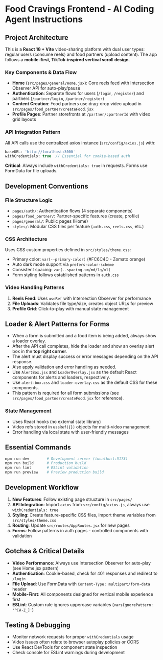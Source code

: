 # Food Cravings Frontend - AI Coding Agent Instructions

## Project Architecture

This is a **React 18 + Vite** video-sharing platform with dual user types: regular users (consume reels) and food partners (upload content). The app follows a **mobile-first, TikTok-inspired vertical scroll design**.

### Key Components & Data Flow

- **Home** (`src/pages/general/Home.jsx`): Core reels feed with Intersection Observer API for auto-play/pause
- **Authentication**: Separate flows for users (`/login`, `/register`) and partners (`/partner/login`, `/partner/register`)  
- **Content Creation**: Food partners use drag-drop video upload in `src/pages/food_partner/createFood.jsx`
- **Profile Pages**: Partner storefronts at `/partner/:partnerId` with video grid layouts

### API Integration Pattern

All API calls use the centralized axios instance (`src/config/axios.js`) with:
```javascript
baseURL: 'http://localhost:3000'
withCredentials: true  // Essential for cookie-based auth
```

**Critical**: Always include `withCredentials: true` in requests. Forms use FormData for file uploads.

## Development Conventions

### File Structure Logic
- `pages/auth/`: Authentication flows (4 separate components)
- `pages/food_partner/`: Partner-specific features (create, profile)  
- `pages/general/`: Public pages (Home)
- `styles/`: Modular CSS files per feature (`auth.css`, `reels.css`, etc.)

### CSS Architecture
Uses CSS custom properties defined in `src/styles/theme.css`:
- Primary color: `var(--primary-color)` (#FC6C4C - Zomato orange)
- Auto dark mode support via `prefers-color-scheme`
- Consistent spacing: `var(--spacing-sm/md/lg/xl)`
- Form styling follows established patterns in `auth.css`

### Video Handling Patterns
1. **Reels Feed**: Uses `useRef` with Intersection Observer for performance
2. **File Uploads**: Validates file type/size, creates object URLs for preview
3. **Profile Grid**: Click-to-play with manual state management

## Loader & Alert Patterns for Forms

- When a form is submitted and a food item is being added, always show a loader overlay.
- After the API call completes, hide the loader and show an overlay alert box in the **top right corner**.
- The alert must display success or error messages depending on the API response.
- Also apply validation and error handling as needed.
- Use `AlertBox.jsx` and `LoaderOverlay.jsx` as the default React components for alerts and loaders, respectively.
- Use `alert-box.css` and `loader-overlay.css` as the default CSS for these components.
- This pattern is required for all form submissions (see `src/pages/food_partner/createFood.jsx` for reference).

### State Management
- Uses React hooks (no external state library)
- Video refs stored in `useRef({})` objects for multi-video management
- Error handling via local state with user-friendly messages

## Essential Commands

```bash
npm run dev        # Development server (localhost:5173)
npm run build      # Production build  
npm run lint       # ESLint validation
npm run preview    # Preview production build
```

## Development Workflow

1. **New Features**: Follow existing page structure in `src/pages/`
2. **API Integration**: Import `axios` from `src/config/axios.js`, always use `withCredentials: true`
3. **Styling**: Create feature-specific CSS files, import theme variables from `src/styles/theme.css`
4. **Routing**: Update `src/routes/AppRoutes.jsx` for new pages
5. **Forms**: Follow patterns in auth pages - controlled components with validation

## Gotchas & Critical Details

- **Video Performance**: Always use Intersection Observer for auto-play (see Home.jsx pattern)
- **Authentication**: Cookie-based, check for 401 responses and redirect to `/login`
- **File Upload**: Use FormData with `Content-Type: multipart/form-data` header
- **Mobile-First**: All components designed for vertical mobile experience first
- **ESLint**: Custom rule ignores uppercase variables (`varsIgnorePattern: '^[A-Z_]'`)

## Testing & Debugging

- Monitor network requests for proper `withCredentials` usage
- Video issues often relate to browser autoplay policies or CORS
- Use React DevTools for component state inspection
- Check console for ESLint warnings during development